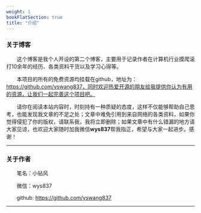 ```yaml
---
weight: 1
bookFlatSection: true
title: "介绍"
---
```


### 关于博客
&emsp;&emsp;这个博客是我个人开设的第二个博客，主要用于记录作者在计算机行业摸爬滚打10余年的经历、各类资料干货以及学习心得等。

&emsp;&emsp;本项目的所有的免费资源均挂载在github，地址为：https://github.com/yswang837，同时欢迎热爱开源的朋友给我提供你认为有用的资源，让我们一起完善这个项目吧。

&emsp;&emsp;请你在阅读本站内容时，时刻持有一种质疑的态度，这样不仅能够帮助自己思考，也能发现我文章的不足之处；文章中难免引用到来自网络的各类资料，如果你觉得侵犯了你的版权，请联系我，我将立即删除；如果文章中有什么错漏的地方请大家见谅，也欢迎大家随时加我微信**wys837**帮我指正，希望与大家一起进步。感谢！

---

### 关于作者
&emsp;&emsp;笔名：小钻风

&emsp;&emsp;微信：wys837

&emsp;&emsp;github: https://github.com/yswang837

---